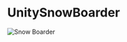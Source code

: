 # UnitySnowBoarder

![Snow Boarder](https://github.com/danistark1/UnitySnowBoarder/blob/main/SnowBoarder/Assets/Sprites/snowBoarder.png)
